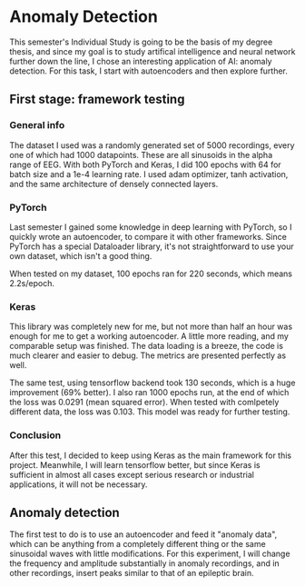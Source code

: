 # Anomaly Detection

This semester's Individual Study is going to be the basis of my degree thesis, and since my goal is to study artifical intelligence and neural network further down the line, I chose an interesting application of AI: anomaly detection. For this task, I start with autoencoders and then explore further. 

## First stage: framework testing

### General info 

The dataset I used was a randomly generated set of 5000 recordings, every one of which had 1000 datapoints. These are all sinusoids in the alpha range of EEG. 
With both PyTorch and Keras, I did 100 epochs with 64 for batch size and a 1e-4 learning rate. I used adam optimizer, tanh activation, and the same architecture of densely connected layers. 

### PyTorch

Last semester I gained some knowledge in deep learning with PyTorch, so I quickly wrote an autoencoder, to compare it with other frameworks. Since PyTorch has a special Dataloader library, it's not straightforward to use your own dataset, which isn't a good thing. 

When tested on my dataset, 100 epochs ran for 220 seconds, which means 2.2s/epoch.

### Keras

This library was completely new for me, but not more than half an hour was enough for me to get a working autoencoder. A little more reading, and my comparable setup was finished. The data loading is a breeze, the code is much clearer and easier to debug. The metrics are presented perfectly as well.

The same test, using tensorflow backend took 130 seconds, which is a huge improvement (69% better). I also ran 1000 epochs run, at the end of which the loss was 0.0291 (mean squared error). When tested with comlpetely different data, the loss was 0.103. This model was ready for further testing. 

### Conclusion

After this test, I decided to keep using Keras as the main framework for this project. Meanwhile, I will learn tensorflow better, but since Keras is sufficient in almost all cases except serious research or industrial applications, it will not be necessary. 

## Anomaly detection 

The first test to do is to use an autoencoder and feed it "anomaly data", which can be anything from a completely different thing or the same sinusoidal waves with little modifications. For this experiment, I will change the frequency and amplitude substantially in anomaly recordings, and in other recordings, insert peaks similar to that of an epileptic brain. 
